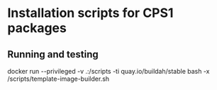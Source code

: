 # Installation scripts for CPS1 packages

## Running and testing

docker run --privileged -v .:/scripts -ti quay.io/buildah/stable bash -x /scripts/template-image-builder.sh

